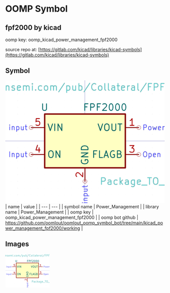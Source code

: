 # OOMP Symbol  
## fpf2000  by kicad  
  
oomp key: oomp_kicad_power_management_fpf2000  
  
source repo at: [https://gitlab.com/kicad/libraries/kicad-symbols](https://gitlab.com/kicad/libraries/kicad-symbols)  
## Symbol  
  
[![working.png](working_600.png)](working.png)  
| name | value | 
| --- | --- | 
| symbol name | Power_Management | 
| library name | Power_Management | 
| oomp key | oomp_kicad_power_management_fpf2000 | 
| oomp bot github | https://github.com/oomlout/oomlout_oomp_symbol_bot/tree/main/kicad_power_management_fpf2000/working | 
## Images  
  
[![working.png](working_140.png)](working.png)  
